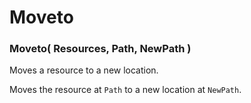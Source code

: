 
# Moveto

### Moveto( Resources, Path, NewPath )

Moves a resource to a new location.

Moves the resource at `Path` to a new location at `NewPath`.
